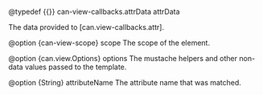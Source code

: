@typedef {{}} can-view-callbacks.attrData attrData

The data provided to [can.view-callbacks.attr].
 
@option {can-view-scope} scope The scope of the element.

@option {can.view.Options} options The mustache helpers and other non-data values passed to the template.

@option {String} attributeName The attribute name that was matched.
